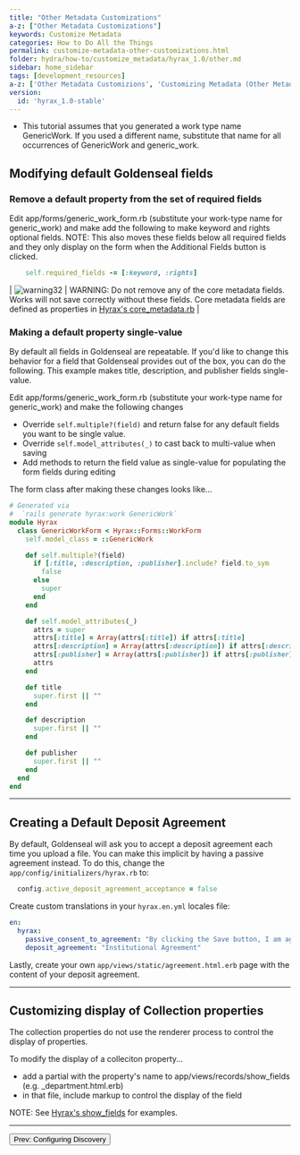 ```yaml
---
title: "Other Metadata Customizations"
a-z: ["Other Metadata Customizations"]
keywords: Customize Metadata
categories: How to Do All the Things
permalink: customize-metadata-other-customizations.html
folder: hydra/how-to/customize_metadata/hyrax_1.0/other.md
sidebar: home_sidebar
tags: [development_resources]
a-z: ['Other Metadata Customizions', 'Customizing Metadata (Other Metadata Customizations)', 'Modifying default Hyrax fields', 'Remove a default property from the set of required fields', 'Making a default property single-value', 'Default property, making single-value', 'Creating a Default Deposit Agreement', 'Deposit Agreement, creating a default', 'Customizing display of Collection properties', 'Collection Metadata, customizing display of']
version:
  id: 'hyrax_1.0-stable'
---
```


<ul class='info'><li>This tutorial assumes that you generated a work type name GenericWork.  If you used a different name, substitute that name for all occurrences of GenericWork and generic_work.</li></ul>

## Modifying default Goldenseal fields

### Remove a default property from the set of required fields

Edit app/forms/generic_work_form.rb  (substitute your work-type name for generic_work) and make add the following to make keyword and rights optional fields.  NOTE: This also moves these fields below all required fields and they only display on the form when the Additional Fields button is clicked.

```ruby
    self.required_fields -= [:keyword, :rights]
```

| ![warning32](https://cloud.githubusercontent.com/assets/6855473/13064700/3f18cd1a-d423-11e5-9c1e-9c52cc0024fb.png) | WARNING: Do not remove any of the core metadata fields.  Works will not save correctly without these fields.  Core metadata fields are defined as properties in [Hyrax's core_metadata.rb](https://github.com/samvera/hyrax/blob/master/app/models/concerns/hyrax/core_metadata.rb) |

### Making a default property single-value

By default all fields in Goldenseal are repeatable. If you'd like to change this behavior for a field that Goldenseal provides out of the box, you can do the following.  This example makes title, description, and publisher fields single-value.

Edit app/forms/generic_work_form.rb  (substitute your work-type name for generic_work) and make the following changes

* Override `self.multiple?(field)` and return false for any default fields you want to be single value.
* Override `self.model_attributes(_)` to cast back to multi-value when saving
* Add methods to return the field value as single-value for populating the form fields during editing

The form class after making these changes looks like...

```ruby
# Generated via
#  `rails generate hyrax:work GenericWork`
module Hyrax
  class GenericWorkForm < Hyrax::Forms::WorkForm
    self.model_class = ::GenericWork

    def self.multiple?(field)
      if [:title, :description, :publisher].include? field.to_sym
        false
      else
        super
      end
    end

    def self.model_attributes(_)
      attrs = super
      attrs[:title] = Array(attrs[:title]) if attrs[:title]
      attrs[:description] = Array(attrs[:description]) if attrs[:description]
      attrs[:publisher] = Array(attrs[:publisher]) if attrs[:publisher]
      attrs
    end

    def title
      super.first || ""
    end

    def description
      super.first || ""
    end

    def publisher
      super.first || ""
    end
  end
end
```


---
## Creating a Default Deposit Agreement

By default, Goldenseal will ask you to accept a deposit agreement each time you upload a file. You can make this implicit by having a passive agreement instead. To do this, change the `app/config/initializers/hyrax.rb` to:

``` ruby
  config.active_deposit_agreement_acceptance = false
```

Create custom translations in your `hyrax.en.yml` locales file:

``` yml
en:
  hyrax:
    passive_consent_to_agreement: "By clicking the Save button, I am agreeing to etc..."
    deposit_agreement: "Institutional Agreement"
```

Lastly, create your own `app/views/static/agreement.html.erb` page with the content of your deposit agreement.


---
## Customizing display of Collection properties

The collection properties do not use the renderer process to control the display of properties.

To modify the display of a colleciton property...
* add a partial with the property's name to app/views/records/show_fields  (e.g. _department.html.erb)
* in that file, include markup to control the display of the field

NOTE: See [Hyrax's show_fields](https://github.com/samvera/hyrax/tree/master/app/views/records/show_fields) for examples.


---

<p><a href="customize-metadata-discovery.html"><button type="button" class="btn btn-primary">Prev: Configuring Discovery</button></a></p>

